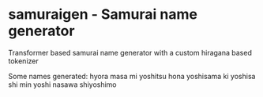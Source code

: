 # samuraigen - Samurai name generator
Transformer based samurai name generator with a custom hiragana based tokenizer

Some names generated:
hyora masa
mi yoshitsu
hona yoshisama
ki yoshisa
shi
min yoshi
nasawa shiyoshimo
